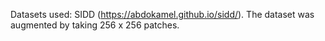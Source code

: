 Datasets used: SIDD (https://abdokamel.github.io/sidd/).
The dataset was augmented by taking 256 x 256 patches.
